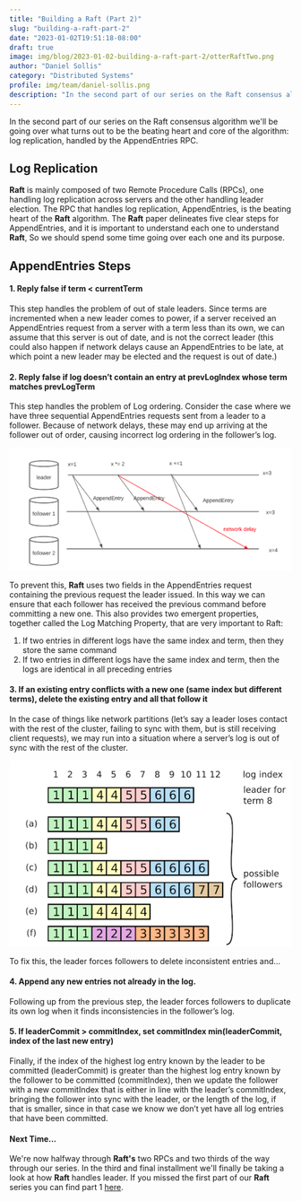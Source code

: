 ```yaml
---
title: "Building a Raft (Part 2)"
slug: "building-a-raft-part-2"
date: "2023-01-02T19:51:18-08:00"
draft: true
image: img/blog/2023-01-02-building-a-raft-part-2/otterRaftTwo.png
author: "Daniel Sollis"
category: "Distributed Systems"
profile: img/team/daniel-sollis.png
description: "In the second part of our series on the Raft consensus algorithm we'll be covering log replication."
---
```


In the second part of our series on the Raft consensus algorithm we'll be going over what turns out to be the beating heart and core of the algorithm: log replication, handled by the AppendEntries RPC.

<!--more-->
## Log Replication
**Raft** is mainly composed of two Remote Procedure Calls (RPCs), one handling log replication across servers and the other handling leader election. The RPC that handles log replication, AppendEntries, is the beating heart of the **Raft** algorithm. The **Raft** paper delineates five clear steps for AppendEntries, and it is important to understand each one to understand **Raft**, So we should spend some time going over each one and its purpose.

## AppendEntries Steps
#### 1. Reply false if term < currentTerm
This step handles the problem of out of stale leaders. Since terms are incremented when a new leader comes to power, if a server received an AppendEntries request from a server with a term less than its own, we can assume that this server is out of date, and is not the correct leader (this could also happen if network delays cause an AppendEntries to be late, at which point a new leader may be elected and the request is out of date.)

#### 2. Reply false if log doesn’t contain an entry at prevLogIndex whose term matches prevLogTerm
This step handles the problem of Log ordering. Consider the case where we have three sequential AppendEntries requests sent from a leader to a follower. Because of network delays, these may end up arriving at the follower out of order, causing incorrect log ordering in the follower’s log.

!["Example of network delay"](/img/blog/2023-01-02-building-a-raft-part-2/networkDelay.png)

To prevent this, **Raft** uses two fields in the AppendEntries request containing the previous request the leader issued. In this way we can ensure that each follower has received the previous command before committing a new one. This also provides two emergent properties, together called the Log Matching Property, that are very important to Raft:

1. If two entries in different logs have the same index and term, then they store the same command
2. If two entries in different logs have the same index and term, then the logs are identical in all preceding entries

#### 3. If an existing entry conflicts with a new one (same index but different terms), delete the existing entry and all that follow it
In the case of things like network partitions (let’s say a leader loses contact with the rest of the cluster, failing to sync with them, but is still receiving client requests), we may run into a situation where a server’s log is out of sync with the rest of the cluster.

!["Possible follower states"](/img/blog/2023-01-02-building-a-raft-part-2/possibleFollowers.png)

To fix this, the leader forces followers to delete inconsistent entries and…

#### 4. Append any new entries not already in the log.
Following up from the previous step, the leader forces followers to duplicate its own log when it finds inconsistencies in the follower’s log.

#### 5. If leaderCommit > commitIndex, set commitIndex min(leaderCommit, index of the last new entry)
Finally, if the index of the highest log entry known by the leader to be committed (leaderCommit) is greater than the highest log entry known by the follower to be committed (commitIndex), then we update the follower with a new commitIndex that is either in line with the leader’s commitIndex, bringing the follower into sync with the leader, or the length of the log, if that is smaller, since in that case we know we don’t yet have all log entries that have been committed.

#### Next Time...
We're now halfway through **Raft's** two RPCs and two thirds of the way through our series. In the third and final installment we'll finally be taking a look at how **Raft** handles leader. If you missed the first part of our **Raft** series you can find part 1 [here](https://rotational.io/blog/building-a-raft-part-1/).
